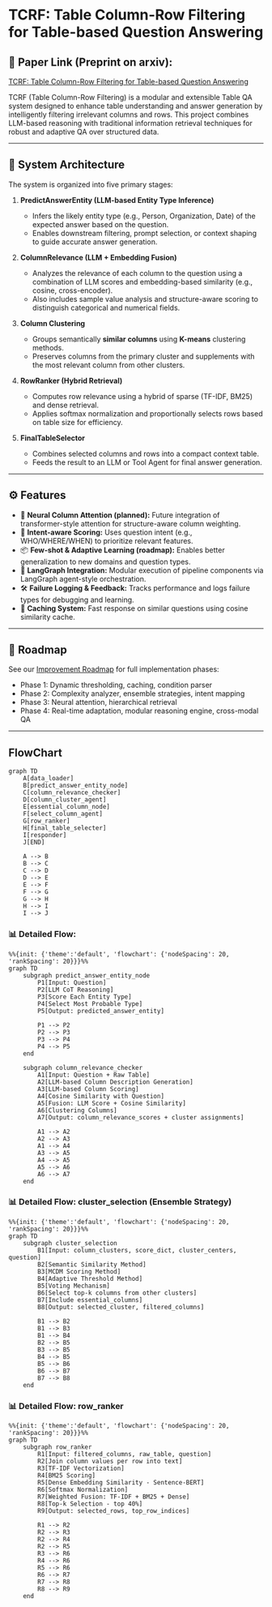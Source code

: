 # TCRF: Table Column-Row Filtering for Table-based Question Answering

## 📄 Paper Link (Preprint on arxiv):   
[TCRF: Table Column-Row Filtering for Table-based Question Answering](https://arxiv.org/abs/2506.23463)

TCRF (Table Column-Row Filtering) is a modular and extensible Table QA system designed to enhance table understanding and answer generation by intelligently filtering irrelevant columns and rows. This project combines LLM-based reasoning with traditional information retrieval techniques for robust and adaptive QA over structured data.

---

## 🧠 System Architecture

The system is organized into five primary stages:

1. **PredictAnswerEntity (LLM-based Entity Type Inference)**  
   - Infers the likely entity type (e.g., Person, Organization, Date) of the expected answer based on the question.
   - Enables downstream filtering, prompt selection, or context shaping to guide accurate answer generation.

2. **ColumnRelevance (LLM + Embedding Fusion)**  
   - Analyzes the relevance of each column to the question using a combination of LLM scores and embedding-based similarity (e.g., cosine, cross-encoder).
   - Also includes sample value analysis and structure-aware scoring to distinguish categorical and numerical fields.

3. **Column Clustering**  
   - Groups semantically **similar columns** using **K-means** clustering methods.
   - Preserves columns from the primary cluster and supplements with the most relevant column from other clusters.

4. **RowRanker (Hybrid Retrieval)**  
   - Computes row relevance using a hybrid of sparse (TF-IDF, BM25) and dense retrieval.
   - Applies softmax normalization and proportionally selects rows based on table size for efficiency.

5. **FinalTableSelector**  
   - Combines selected columns and rows into a compact context table.
   - Feeds the result to an LLM or Tool Agent for final answer generation.

---

## ⚙️ Features

- 🧮 **Neural Column Attention (planned):** Future integration of transformer-style attention for structure-aware column weighting.
- 🧠 **Intent-aware Scoring:** Uses question intent (e.g., WHO/WHERE/WHEN) to prioritize relevant features.
- 📦 **Few-shot & Adaptive Learning (roadmap):** Enables better generalization to new domains and question types.
- 💬 **LangGraph Integration:** Modular execution of pipeline components via LangGraph agent-style orchestration.
- 🛠️ **Failure Logging & Feedback:** Tracks performance and logs failure types for debugging and learning.
- 🔁 **Caching System:** Fast response on similar questions using cosine similarity cache.

---

## 🚀 Roadmap

See our [Improvement Roadmap](#) for full implementation phases:
- Phase 1: Dynamic thresholding, caching, condition parser
- Phase 2: Complexity analyzer, ensemble strategies, intent mapping
- Phase 3: Neural attention, hierarchical retrieval
- Phase 4: Real-time adaptation, modular reasoning engine, cross-modal QA

---

## FlowChart

```mermaid
graph TD
    A[data_loader]
    B[predict_answer_entity_node]
    C[column_relevance_checker]
    D[column_cluster_agent]
    E[essential_column_node]
    F[select_column_agent]
    G[row_ranker]
    H[final_table_selecter]
    I[responder]
    J[END]

    A --> B
    B --> C
    C --> D
    D --> E
    E --> F
    F --> G
    G --> H
    H --> I
    I --> J
```

### 📊 Detailed Flow:  

```mermaid
%%{init: {'theme':'default', 'flowchart': {'nodeSpacing': 20, 'rankSpacing': 20}}}%%
graph TD
    subgraph predict_answer_entity_node
        P1[Input: Question]
        P2[LLM CoT Reasoning]
        P3[Score Each Entity Type]
        P4[Select Most Probable Type]
        P5[Output: predicted_answer_entity]
        
        P1 --> P2
        P2 --> P3
        P3 --> P4
        P4 --> P5
    end

    subgraph column_relevance_checker
        A1[Input: Question + Raw Table]
        A2[LLM-based Column Description Generation]
        A3[LLM-based Column Scoring]
        A4[Cosine Similarity with Question]
        A5[Fusion: LLM Score + Cosine Similarity]
        A6[Clustering Columns]
        A7[Output: column_relevance_scores + cluster assignments]
        
        A1 --> A2
        A2 --> A3
        A1 --> A4
        A3 --> A5
        A4 --> A5
        A5 --> A6
        A6 --> A7
    end
```

### 📊 Detailed Flow: cluster_selection (Ensemble Strategy)

```mermaid
%%{init: {'theme':'default', 'flowchart': {'nodeSpacing': 20, 'rankSpacing': 20}}}%%
graph TD
    subgraph cluster_selection
        B1[Input: column_clusters, score_dict, cluster_centers, question]
        B2[Semantic Similarity Method]
        B3[MCDM Scoring Method]
        B4[Adaptive Threshold Method]
        B5[Voting Mechanism]
        B6[Select top-k columns from other clusters]
        B7[Include essential_columns]
        B8[Output: selected_cluster, filtered_columns]
        
        B1 --> B2
        B1 --> B3
        B1 --> B4
        B2 --> B5
        B3 --> B5
        B4 --> B5
        B5 --> B6
        B6 --> B7
        B7 --> B8
    end
```

### 📊 Detailed Flow: row_ranker

```mermaid
%%{init: {'theme':'default', 'flowchart': {'nodeSpacing': 20, 'rankSpacing': 20}}}%%
graph TD
    subgraph row_ranker
        R1[Input: filtered_columns, raw_table, question]
        R2[Join column values per row into text]
        R3[TF-IDF Vectorization]
        R4[BM25 Scoring]
        R5[Dense Embedding Similarity - Sentence-BERT]
        R6[Softmax Normalization]
        R7[Weighted Fusion: TF-IDF + BM25 + Dense]
        R8[Top-k Selection - top 40%]
        R9[Output: selected_rows, top_row_indices]

        R1 --> R2
        R2 --> R3
        R2 --> R4
        R2 --> R5
        R3 --> R6
        R4 --> R6
        R5 --> R6
        R6 --> R7
        R7 --> R8
        R8 --> R9
    end
```
